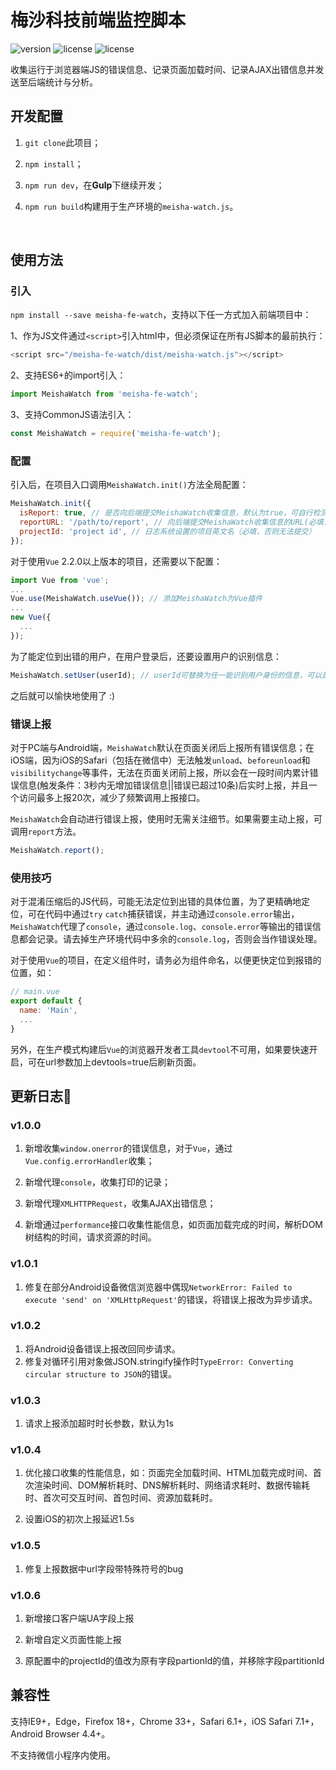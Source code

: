 # 梅沙科技前端监控脚本

![version](https://img.shields.io/badge/meisha--fe--watch-1.0.2-brightgreen.svg)  ![license](https://img.shields.io/badge/license-MIT-blue.svg)  ![license](https://img.shields.io/badge/typescript-%3E=2.4.2-orange.svg)

收集运行于浏览器端JS的错误信息、记录页面加载时间、记录AJAX出错信息并发送至后端统计与分析。



## 开发配置

1. ``git clone``此项目；

2. ``npm install``；

3. ``npm run dev``，在**Gulp**下继续开发；

4. ``npm run build``构建用于生产环境的``meisha-watch.js``。

   ​

## 使用方法

### 引入

``npm install --save meisha-fe-watch``，支持以下任一方式加入前端项目中：

1、作为JS文件通过``<script>``引入html中，但必须保证在所有JS脚本的最前执行：

```javascript
<script src="/meisha-fe-watch/dist/meisha-watch.js"></script>
```

2、支持ES6+的import引入：

```javascript
import MeishaWatch from 'meisha-fe-watch';
```

3、支持CommonJS语法引入：

```javascript
const MeishaWatch = require('meisha-fe-watch');
```



### 配置

引入后，在项目入口调用``MeishaWatch.init()``方法全局配置：

```javascript
MeishaWatch.init({
  isReport: true, // 是否向后端提交MeishaWatch收集信息，默认为true，可自行检测当前环境，在开发、测试、预发布环境关闭，如：isReport: !/127.0.0.1|192.168|localhost|test-|pre-/.test(window.location.host)
  reportURL: '/path/to/report', // 向后端提交MeishaWatch收集信息的URL(必填，否则无法提交)
  projectId: 'project id', // 日志系统设置的项目英文名（必填，否则无法提交）
});
```

对于使用``Vue`` 2.2.0以上版本的项目，还需要以下配置：

```javascript
import Vue from 'vue';
...
Vue.use(MeishaWatch.useVue()); // 添加MeishaWatch为Vue插件
...
new Vue({
  ...
});
```

为了能定位到出错的用户，在用户登录后，还要设置用户的识别信息：

```javascript
MeishaWatch.setUser(userId); // userId可替换为任一能识别用户身份的信息，可以是任何能转换成JSON的类型
```

之后就可以愉快地使用了 :)



### 错误上报

对于PC端与Android端，``MeishaWatch``默认在页面关闭后上报所有错误信息；在iOS端，因为iOS的Safari（包括在微信中）无法触发``unload``、``beforeunload``和``visibilitychange``等事件，无法在页面关闭前上报，所以会在一段时间内累计错误信息(触发条件：3秒内无增加错误信息||错误已超过10条)后实时上报，并且一个访问最多上报20次，减少了频繁调用上报接口。

``MeishaWatch``会自动进行错误上报，使用时无需关注细节。如果需要主动上报，可调用``report``方法。

```javascript
MeishaWatch.report();
```



### 使用技巧

对于混淆压缩后的JS代码，可能无法定位到出错的具体位置，为了更精确地定位，可在代码中通过``try`` ``catch``捕获错误，并主动通过``console.error``输出，``MeishaWatch``代理了``console``，通过``console.log``、``console.error``等输出的错误信息都会记录。请去掉生产环境代码中多余的``console.log``，否则会当作错误处理。

对于使用``Vue``的项目，在定义组件时，请务必为组件命名，以便更快定位到报错的位置，如：

```javascript
// main.vue
export default {
  name: 'Main',
  ...
}
```

另外，在生产模式构建后``Vue``的浏览器开发者工具``devtool``不可用，如果要快速开启，可在url参数加上devtools=true后刷新页面。



## 更新日志

### v1.0.0

1. 新增收集``window.onerror``的错误信息，对于``Vue``，通过``Vue.config.errorHandler``收集；

2. 新增代理``console``，收集打印的记录；

3. 新增代理``XMLHTTPRequest``，收集AJAX出错信息；

4. 新增通过``performance``接口收集性能信息，如页面加载完成的时间，解析DOM树结构的时间，请求资源的时间。

### v1.0.1

1. 修复在部分Android设备微信浏览器中偶现``NetworkError: Failed to execute 'send' on 'XMLHttpRequest'``的错误，将错误上报改为异步请求。


### v1.0.2

1. 将Android设备错误上报改回同步请求。
2. 修复对循环引用对象做JSON.stringify操作时``TypeError: Converting circular structure to JSON``的错误。

### v1.0.3

1. 请求上报添加超时时长参数，默认为1s

### v1.0.4

1. 优化接口收集的性能信息，如：页面完全加载时间、HTML加载完成时间、首次渲染时间、DOM解析耗时、DNS解析耗时、网络请求耗时、数据传输耗时、首次可交互时间、首包时间、资源加载耗时。

2. 设置iOS的初次上报延迟1.5s

### v1.0.5

1. 修复上报数据中url字段带特殊符号的bug

### v1.0.6

1. 新增接口客户端UA字段上报

2. 新增自定义页面性能上报

3. 原配置中的projectId的值改为原有字段partionId的值，并移除字段partitionId


## 兼容性

支持IE9+，Edge，Firefox 18+，Chrome 33+，Safari 6.1+，iOS Safari 7.1+，Android Browser 4.4+。

不支持微信小程序内使用。
